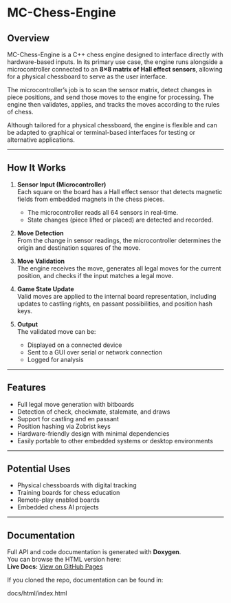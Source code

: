 # MC-Chess-Engine

## Overview
MC-Chess-Engine is a C++ chess engine designed to interface directly with hardware-based inputs. In its primary use case, the engine runs alongside a microcontroller connected to an **8×8 matrix of Hall effect sensors**, allowing for a physical chessboard to serve as the user interface.

The microcontroller’s job is to scan the sensor matrix, detect changes in piece positions, and send those moves to the engine for processing. The engine then validates, applies, and tracks the moves according to the rules of chess.

Although tailored for a physical chessboard, the engine is flexible and can be adapted to graphical or terminal-based interfaces for testing or alternative applications.

---

## How It Works

1. **Sensor Input (Microcontroller)**  
   Each square on the board has a Hall effect sensor that detects magnetic fields from embedded magnets in the chess pieces.  
   - The microcontroller reads all 64 sensors in real-time.  
   - State changes (piece lifted or placed) are detected and recorded.

2. **Move Detection**  
   From the change in sensor readings, the microcontroller determines the origin and destination squares of the move.

3. **Move Validation**  
   The engine receives the move, generates all legal moves for the current position, and checks if the input matches a legal move.

4. **Game State Update**  
   Valid moves are applied to the internal board representation, including updates to castling rights, en passant possibilities, and position hash keys.

5. **Output**  
   The validated move can be:  
   - Displayed on a connected device  
   - Sent to a GUI over serial or network connection  
   - Logged for analysis

---

## Features
- Full legal move generation with bitboards
- Detection of check, checkmate, stalemate, and draws
- Support for castling and en passant
- Position hashing via Zobrist keys
- Hardware-friendly design with minimal dependencies
- Easily portable to other embedded systems or desktop environments

---

## Potential Uses
- Physical chessboards with digital tracking
- Training boards for chess education
- Remote-play enabled boards
- Embedded chess AI projects

---

## Documentation
Full API and code documentation is generated with **Doxygen**.  
You can browse the HTML version here:  
**Live Docs:** [View on GitHub Pages](https://ikrevert.github.io/Microcontroller_Chess_Engine/)  

If you cloned the repo, documentation can be found in:

docs/html/index.html 
